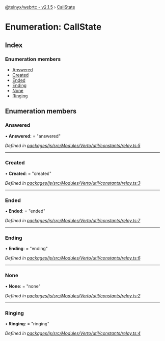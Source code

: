 [@telnyx/webrtc - v2.1.5](../README.md) › [CallState](callstate.md)

# Enumeration: CallState

## Index

### Enumeration members

* [Answered](callstate.md#answered)
* [Created](callstate.md#created)
* [Ended](callstate.md#ended)
* [Ending](callstate.md#ending)
* [None](callstate.md#none)
* [Ringing](callstate.md#ringing)

## Enumeration members

###  Answered

• **Answered**: = "answered"

*Defined in [packages/js/src/Modules/Verto/util/constants/relay.ts:5](https://github.com/team-telnyx/webrtc/blob/4f15142/packages/js/src/Modules/Verto/util/constants/relay.ts#L5)*

___

###  Created

• **Created**: = "created"

*Defined in [packages/js/src/Modules/Verto/util/constants/relay.ts:3](https://github.com/team-telnyx/webrtc/blob/4f15142/packages/js/src/Modules/Verto/util/constants/relay.ts#L3)*

___

###  Ended

• **Ended**: = "ended"

*Defined in [packages/js/src/Modules/Verto/util/constants/relay.ts:7](https://github.com/team-telnyx/webrtc/blob/4f15142/packages/js/src/Modules/Verto/util/constants/relay.ts#L7)*

___

###  Ending

• **Ending**: = "ending"

*Defined in [packages/js/src/Modules/Verto/util/constants/relay.ts:6](https://github.com/team-telnyx/webrtc/blob/4f15142/packages/js/src/Modules/Verto/util/constants/relay.ts#L6)*

___

###  None

• **None**: = "none"

*Defined in [packages/js/src/Modules/Verto/util/constants/relay.ts:2](https://github.com/team-telnyx/webrtc/blob/4f15142/packages/js/src/Modules/Verto/util/constants/relay.ts#L2)*

___

###  Ringing

• **Ringing**: = "ringing"

*Defined in [packages/js/src/Modules/Verto/util/constants/relay.ts:4](https://github.com/team-telnyx/webrtc/blob/4f15142/packages/js/src/Modules/Verto/util/constants/relay.ts#L4)*
